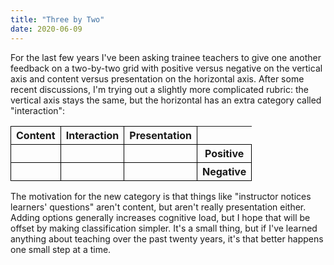 ```yaml
---
title: "Three by Two"
date: 2020-06-09
---
```


For the last few years I've been asking trainee teachers to give one another feedback
on a two-by-two grid
with positive versus negative on the vertical axis
and content versus presentation on the horizontal axis.
After some recent discussions,
I'm trying out a slightly more complicated rubric:
the vertical axis stays the same,
but the horizontal has an extra category called "interaction":

<table>
<tr>
  <th style="border: 1px solid black;">Content</th>
  <th style="border: 1px solid black;">Interaction</th>
  <th style="border: 1px solid black;">Presentation</th>
  <th></th>
</tr>
<tr>
  <td style="border: 1px solid black;">&nbsp;</td>
  <td style="border: 1px solid black;">&nbsp;</td>
  <td style="border: 1px solid black;">&nbsp;</td>
  <th style="border: 1px solid black;">Positive</th>
</tr>
<tr>
  <td style="border: 1px solid black;">&nbsp;</td>
  <td style="border: 1px solid black;">&nbsp;</td>
  <td style="border: 1px solid black;">&nbsp;</td>
  <th style="border: 1px solid black;">Negative</th>
</tr>
</table>

The motivation for the new category is that things like
"instructor notices learners' questions" aren't content,
but aren't really presentation either.
Adding options generally increases cognitive load,
but I hope that will be offset by making classification simpler.
It's a small thing,
but if I've learned anything about teaching over the past twenty years,
it's that better happens one small step at a time.
